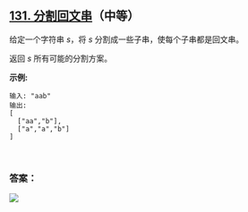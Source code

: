 ## [131. 分割回文串](https://leetcode-cn.com/problems/palindrome-partitioning/)（中等）

给定一个字符串 *s*，将 *s* 分割成一些子串，使每个子串都是回文串。

返回 *s* 所有可能的分割方案。

**示例:**

```
输入: "aab"
输出:
[
  ["aa","b"],
  ["a","a","b"]
]
```

<br/>

### 答案：





![](https://img-blog.csdnimg.cn/20200807155236311.png)

#### 
